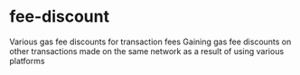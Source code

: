 # fee-discount
Various gas fee discounts for transaction fees
Gaining gas fee discounts on other transactions made on the same network as a result of using various platforms

